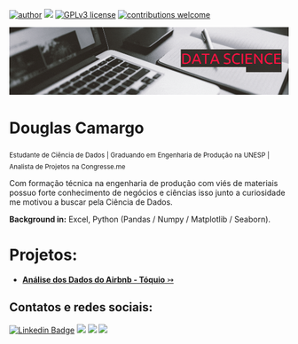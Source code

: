 [![author](https://img.shields.io/badge/author-douglascdsantos-red.svg)](https://www.linkedin.com/in/douglascdsantos/) [![](https://img.shields.io/badge/python-3.7+-blue.svg)](https://www.python.org/downloads/release/python-365/) [![GPLv3 license](https://img.shields.io/badge/License-GPLv3-blue.svg)](http://perso.crans.org/besson/LICENSE.html) [![contributions welcome](https://img.shields.io/badge/contributions-welcome-brightgreen.svg?style=flat)](https://github.com/douglascdsantos/data_science/issues)

<p align="center">
  <img src="Douglas Camargo (1).gif" >
</p>

# Douglas Camargo
<sub>Estudante de Ciência de Dados | Graduando em Engenharia de Produção na UNESP | Analista de Projetos na Congresse.me</sub>

Com formação técnica na engenharia de produção com viés de materiais possuo forte conhecimento de negócios e ciências isso junto a curiosidade me motivou a buscar pela Ciência de Dados.

**Background in:** Excel, Python (Pandas / Numpy / Matplotlib / Seaborn).

# Projetos:
- [**Análise dos Dados do Airbnb - Tóquio** ↣](https://github.com/douglascdsantos/data_science/tree/main/projetos/analisando_os_dados_do_airbnb_(tokyo))

## Contatos e redes sociais: 
[![Linkedin Badge](https://img.shields.io/badge/LinkedIn-0077B5?style=for-the-badge&logo=linkedin&logoColor=white)](https://www.linkedin.com/in/douglascdsantos/)
[![](https://img.shields.io/badge/Medium-F9AB00?style=for-the-badge&logo=medium&color=525252)](https://douglascdsantos.medium.com/)
[![](https://img.shields.io/badge/linktree-39E09B?style=for-the-badge&logo=linktree&logoColor=white)](https://linktr.ee/douglascsantos)
[![](https://img.shields.io/badge/Gmail-D14836?style=for-the-badge&logo=gmail&logoColor=white)](douglas.c.santos@unesp.br)

